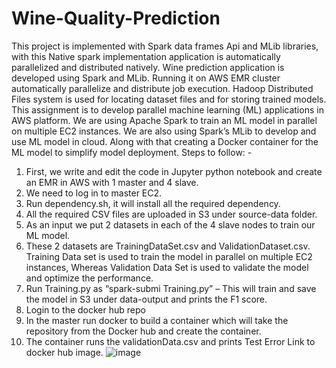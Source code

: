 # Wine-Quality-Prediction

This project is implemented with Spark data frames Api and MLib libraries, with this Native spark implementation application is automatically parallelized and distributed natively.
Wine prediction application is developed using Spark and MLib. Running it on AWS EMR cluster automatically parallelize and distribute job execution. Hadoop Distributed Files system is used for locating dataset files and for storing trained models.
This assignment is to develop parallel machine learning (ML) applications in AWS platform. We are using Apache Spark to train an ML model in parallel on multiple EC2 instances. We are also using Spark’s MLib to develop and use ML model in cloud. Along with that creating a Docker container for the ML model to simplify model deployment.
Steps to follow: -

1.	First, we write and edit the code in Jupyter python notebook and create an EMR in AWS with 1 master and 4 slave.
2.	We need to log in to master EC2.
3.	Run dependency.sh, it will install all the required dependency.
4.	All the required CSV files are uploaded in S3 under source-data folder.
5.	As an input we put 2 datasets in each of the 4 slave nodes to train our ML model.
6.	These 2 datasets are TrainingDataSet.csv and ValidationDataset.csv.
Training Data set is used to train the model in parallel on multiple EC2 instances, Whereas Validation Data Set is used to validate the model and optimize the performance.
7.	Run Training.py as “spark-submi Training.py” – This will train and save the model in S3 under data-output and prints the F1 score.
8.	Login to the docker hub repo
9.	In the master run docker to build a container which will take the repository from the Docker hub and create the container.
10.	The container runs the validationData.csv and prints Test Error Link to docker hub image.
![image](https://user-images.githubusercontent.com/90930740/181677529-916245c9-e485-4d3e-b54d-a388bdd03658.png)
